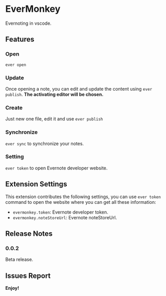 # EverMonkey

Evernoting in vscode.

## Features

### Open

`ever open`

### Update

Once opening a note, you can edit and update the content using `ever publish`.
**The activating editor will be chosen.**

### Create

Just new one file, edit it and use `ever publish`

### Synchronize

`ever sync` to synchronize your notes.

### Setting
`ever token` to open Evernote developer website.

## Extension Settings

This extension contributes the following settings, you can use `ever token` command to open the website where you can get all these information:

* `evermonkey.token`: Evernote developer token.
* `evermonkey.noteStoreUrl`: Evernote noteStoreUrl.


## Release Notes

### 0.0.2

Beta release.

## Issues Report

**Enjoy!**
